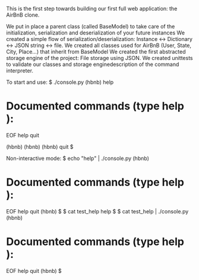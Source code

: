 This is the first step towards building our first full web application: the AirBnB clone.

We put in place a parent class (called BaseModel) to take care of the initialization, serialization and deserialization of your future instances
We created a simple flow of serialization/deserialization: Instance <-> Dictionary <-> JSON string <-> file.
We created all classes used for AirBnB (User, State, City, Place…) that inherit from BaseModel
We created the first abstracted storage engine of the project: File storage using JSON.
We created unittests to validate our classes and storage enginedescription of the command interpreter.

To start and use:
$ ./console.py
(hbnb) help

Documented commands (type help <topic>):
========================================
EOF  help  quit

(hbnb) 
(hbnb) 
(hbnb) quit
$

Non-interactive mode:
$ echo "help" | ./console.py
(hbnb)

Documented commands (type help <topic>):
========================================
EOF  help  quit
(hbnb) 
$
$ cat test_help
help
$
$ cat test_help | ./console.py
(hbnb)

Documented commands (type help <topic>):
========================================
EOF  help  quit
(hbnb) 
$
